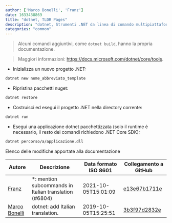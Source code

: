 ```yaml
---
author: ['Marco Bonelli', 'Franz']
date: 1633438869
title: "dotnet, TLDR Pages"
description: "dotnet, Strumenti .NET da linea di comando multipiattaforma per .NET Core."
categories: "common"
---
```

> Alcuni comandi aggiuntivi, come `dotnet build`, hanno la propria documentazione.

> Maggiori informazioni: <https://docs.microsoft.com/dotnet/core/tools>.

- Inizializza un nuovo progetto .NET:

```bash
dotnet new nome_abbreviato_template
```

- Ripristina pacchetti nuget:

```bash
dotnet restore
```

- Costruisci ed esegui il progetto .NET nella directory corrente:

```bash
dotnet run
```

- Esegui una applicazione dotnet pacchettizzata (solo il runtime è necessario, il resto dei comandi richiedono .NET Core SDK):

```bash
dotnet percorso/a/applicazione.dll
```
Elenco delle modifiche apportate alla documentazione


Autore | Descrizione | Data formato ISO 8601 | Collegamento a GitHub
------|-----|-----|-----
[Franz](mailto:franz.f1032@gmail.com) | *: mention subcommands in Italian translation (#6804) | 2021-10-05T15:01:09 | [e13e67b1711e](https://github.com/tldr-pages/tldr/commit/e13e67b1711e4112cca0cc4d07521c0cf901290c)
[Marco Bonelli](mailto:marco@mebeim.net) | dotnet: add Italian translation. | 2019-10-05T15:25:51 | [3b3f97d2832e](https://github.com/tldr-pages/tldr/commit/3b3f97d2832e59a2897046e9ba6231e75e1b1e99)

